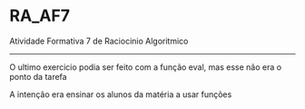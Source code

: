 # RA_AF7
Atividade Formativa 7 de Raciocinio Algoritmico 

****

O ultimo exercicio podia ser feito com a função eval, mas esse não era o ponto da tarefa

A intenção era ensinar os alunos da matéria a usar funções
